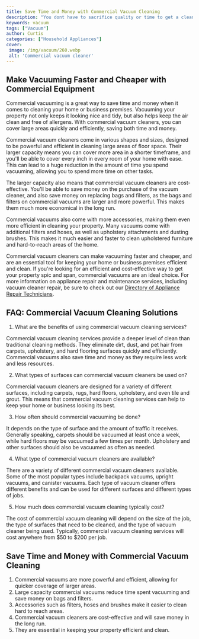 ```yaml
---
title: Save Time and Money with Commercial Vacuum Cleaning
description: "You dont have to sacrifice quality or time to get a clean office Learn how commercial vacuum cleaners can help you save time and money while keeping your business clean"
keywords: vacuum
tags: ["Vacuum"]
author: Curtis
categories: ["Household Appliances"]
cover: 
 image: /img/vacuum/260.webp
 alt: 'Commercial vacuum cleaner'
---
```

## Make Vacuuming Faster and Cheaper with Commercial Equipment

Commercial vacuuming is a great way to save time and money when it comes to cleaning your home or business premises. Vacuuming your property not only keeps it looking nice and tidy, but also helps keep the air clean and free of allergens. With commercial vacuum cleaners, you can cover large areas quickly and efficiently, saving both time and money. 

Commercial vacuum cleaners come in various shapes and sizes, designed to be powerful and efficient in cleaning large areas of floor space. Their larger capacity means you can cover more area in a shorter timeframe, and you'll be able to cover every inch in every room of your home with ease. This can lead to a huge reduction in the amount of time you spend vacuuming, allowing you to spend more time on other tasks. 

The larger capacity also means that commercial vacuum cleaners are cost-effective. You'll be able to save money on the purchase of the vacuum cleaner, and also save money on replacing bags and filters, as the bags and filters on commercial vacuums are larger and more powerful. This makes them much more economical in the long run. 

Commercial vacuums also come with more accessories, making them even more efficient in cleaning your property. Many vacuums come with additional filters and hoses, as well as upholstery attachments and dusting brushes. This makes it much easier and faster to clean upholstered furniture and hard-to-reach areas of the home. 

Commercial vacuum cleaners can make vacuuming faster and cheaper, and are an essential tool for keeping your home or business premises efficient and clean. If you're looking for an efficient and cost-effective way to get your property spic and span, commercial vacuums are an ideal choice. For more information on appliance repair and maintenance services, including vacuum cleaner repair, be sure to check out our [Directory of Appliance Repair Technicians](./pages/appliance-repair-technicians).

## FAQ: Commercial Vacuum Cleaning Solutions

1. What are the benefits of using commercial vacuum cleaning services?
 
 Commercial vacuum cleaning services provide a deeper level of clean than traditional cleaning methods. They eliminate dirt, dust, and pet hair from carpets, upholstery, and hard flooring surfaces quickly and efficiently. Commercial vacuums also save time and money as they require less work and less resources.

2. What types of surfaces can commercial vacuum cleaners be used on?
 
 Commercial vacuum cleaners are designed for a variety of different surfaces, including carpets, rugs, hard floors, upholstery, and even tile and grout. This means that commercial vacuum cleaning services can help to keep your home or business looking its best.

3. How often should commercial vacuuming be done?
 
 It depends on the type of surface and the amount of traffic it receives. Generally speaking, carpets should be vacuumed at least once a week, while hard floors may be vacuumed a few times per month. Upholstery and other surfaces should also be vacuumed as often as needed.

4. What type of commercial vacuum cleaners are available?
 
 There are a variety of different commercial vacuum cleaners available. Some of the most popular types include backpack vacuums, upright vacuums, and canister vacuums. Each type of vacuum cleaner offers different benefits and can be used for different surfaces and different types of jobs.

5. How much does commercial vacuum cleaning typically cost?
 
The cost of commercial vacuum cleaning will depend on the size of the job, the type of surfaces that need to be cleaned, and the type of vacuum cleaner being used. Typically, commercial vacuum cleaning services will cost anywhere from $50 to $200 per job.

## Save Time and Money with Commercial Vacuum Cleaning

1. Commercial vacuums are more powerful and efficient, allowing for quicker coverage of larger areas.
2. Large capacity commercial vacuums reduce time spent vacuuming and save money on bags and filters.
3. Accessories such as filters, hoses and brushes make it easier to clean hard to reach areas.
4. Commercial vacuum cleaners are cost-effective and will save money in the long run. 
5. They are essential in keeping your property efficient and clean.
